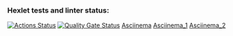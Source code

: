 ### Hexlet tests and linter status:
[![Actions Status](https://github.com/N-Davie/python-project-49/actions/workflows/hexlet-check.yml/badge.svg)](https://github.com/N-Davie/python-project-49/actions)
[![Quality Gate Status](https://sonarcloud.io/api/project_badges/measure?project=N-Davie_python-project-49&metric=alert_status)](https://sonarcloud.io/summary/new_code?id=N-Davie_python-project-49)
[Asciinema](https://asciinema.org/a/kmH6Zjy5HlpEMI5i7vAzaWkv2)
[Asciinema_1](https://asciinema.org/a/MwpAqmr8EPR5qpvmq9KquMMKG)
[Asciinema_2](https://asciinema.org/a/SQE9XroxMxNGyJlY3nvbTvGQP)
